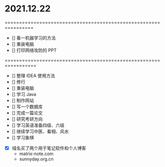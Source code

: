 # 2021.12.22

================================================================

- [] 看一机器学习的方法
- [] 重装电脑
- [] 打印网络攻防的 PPT

=================================================================

- [] 整理 IDEA 使用方法
- [] 修行
- [] 重装电脑
- [] 学习 Java 
- [] 制作网站
- [] 写一个数据库
- [] 完成一篇论文
- [] 研究考研方向
- [] 学习英语准备四级、六级
- [] 继续学习中医、看相、风水
- [] 学习象棋
- [x] 域名买了两个用于笔记软件和个人博客
  - matrix-note.com
  - sunnyday.org.cn